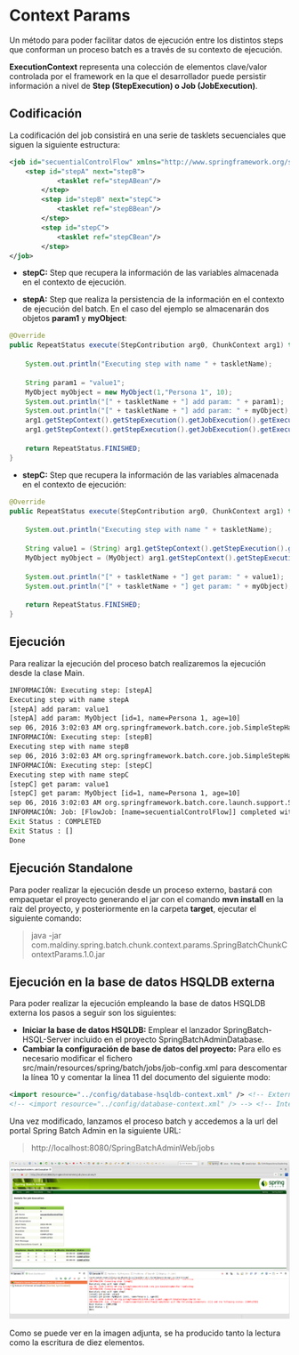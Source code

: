 # Context Params

Un método para poder facilitar datos de ejecución entre los distintos steps que conforman un proceso batch es a través de su contexto de ejecución.

**ExecutionContext** representa una colección de elementos clave/valor controlada por el framework en la que el desarrollador puede persistir información a nivel de **Step (StepExecution) o Job (JobExecution)**.

## Codificación

La codificación del job consistirá en una serie de tasklets secuenciales que siguen la siguiente estructura:

```xml
<job id="secuentialControlFlow" xmlns="http://www.springframework.org/schema/batch">
	<step id="stepA" next="stepB">
        	<tasklet ref="stepABean"/>
        </step>
        <step id="stepB" next="stepC">
        	<tasklet ref="stepBBean"/>
        </step>
        <step id="stepC">
        	<tasklet ref="stepCBean"/>
        </step>
</job>
```

* **stepC:** Step que recupera la información de las variables almacenada en el contexto de ejecución.

* **stepA:** Step que realiza la persistencia de la información en el contexto de ejecución del batch. En el caso del ejemplo se almacenarán dos objetos **param1** y **myObject**:

```java
@Override
public RepeatStatus execute(StepContribution arg0, ChunkContext arg1) throws Exception {

	System.out.println("Executing step with name " + taskletName);

	String param1 = "value1";
	MyObject myObject = new MyObject(1,"Persona 1", 10);
	System.out.println("[" + taskletName + "] add param: " + param1);
	System.out.println("[" + taskletName + "] add param: " + myObject);
	arg1.getStepContext().getStepExecution().getJobExecution().getExecutionContext().put("param1", param1);
	arg1.getStepContext().getStepExecution().getJobExecution().getExecutionContext().put("myObject", myObject);
	
	return RepeatStatus.FINISHED;
}
```

* **stepC:** Step que recupera la información de las variables almacenada en el contexto de ejecución:

```java
@Override
public RepeatStatus execute(StepContribution arg0, ChunkContext arg1) throws Exception {

	System.out.println("Executing step with name " + taskletName);

	String value1 = (String) arg1.getStepContext().getStepExecution().getJobExecution().getExecutionContext().get("param1");
	MyObject myObject = (MyObject) arg1.getStepContext().getStepExecution().getJobExecution().getExecutionContext().get("myObject");

	System.out.println("[" + taskletName + "] get param: " + value1);
	System.out.println("[" + taskletName + "] get param: " + myObject);
	
	return RepeatStatus.FINISHED;
}
```

## Ejecución

Para realizar la ejecución del proceso batch realizaremos la ejecución desde la clase Main.

```cmd
INFORMACIÓN: Executing step: [stepA]
Executing step with name stepA
[stepA] add param: value1
[stepA] add param: MyObject [id=1, name=Persona 1, age=10]
sep 06, 2016 3:02:03 AM org.springframework.batch.core.job.SimpleStepHandler handleStep
INFORMACIÓN: Executing step: [stepB]
Executing step with name stepB
sep 06, 2016 3:02:03 AM org.springframework.batch.core.job.SimpleStepHandler handleStep
INFORMACIÓN: Executing step: [stepC]
Executing step with name stepC
[stepC] get param: value1
[stepC] get param: MyObject [id=1, name=Persona 1, age=10]
sep 06, 2016 3:02:03 AM org.springframework.batch.core.launch.support.SimpleJobLauncher$1 run
INFORMACIÓN: Job: [FlowJob: [name=secuentialControlFlow]] completed with the following parameters: [{}] and the following status: [COMPLETED]
Exit Status : COMPLETED
Exit Status : []
Done
```

## Ejecución Standalone

Para poder realizar la ejecución desde un proceso externo, bastará con empaquetar el proyecto generando el jar con el comando **mvn install** en la raiz del proyecto, y posteriormente en la carpeta **target**, ejecutar el siguiente comando:

> java -jar com.maldiny.spring.batch.chunk.context.params.SpringBatchChunkContextParams.1.0.jar

## Ejecución en la base de datos HSQLDB externa

Para poder realizar la ejecución empleando la base de datos HSQLDB externa los pasos a seguir son los siguientes:

* **Iniciar la base de datos HSQLDB:** Emplear el lanzador SpringBatch-HSQL-Server incluido en el proyecto SpringBatchAdminDatabase.
* **Cambiar la configuración de base de datos del proyecto:** Para ello es necesario modificar el fichero src/main/resources/spring/batch/jobs/job-config.xml para descomentar la línea 10 y comentar la línea 11 del documento del siguiente modo:

```xml
<import resource="../config/database-hsqldb-context.xml" /> <!-- External HSQLDB Database -->
<!-- <import resource="../config/database-context.xml" /> --> <!-- Internal HSQLDB Database -->
```

Una vez modificado, lanzamos el proceso batch y accedemos a la url del portal Spring Batch Admin en la siguiente URL:

> http://localhost:8080/SpringBatchAdminWeb/jobs

<p align="center"><img src="..//..//Imagenes//[Maldiny]_Context_params_ejecucion.png"></p>

Como se puede ver en la imagen adjunta, se ha producido tanto la lectura como la escritura de diez elementos.


